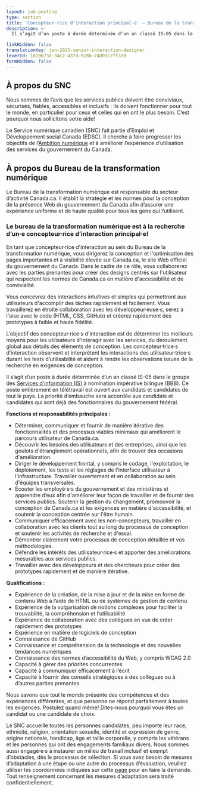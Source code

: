 ```yaml
---
layout: job-posting
type: section
title: 'Concepteur·rice d’interaction principal·e  — Bureau de la transformation numérique'
description: >-
  Il s’agit d’un poste à durée déterminée d’un an classé IS-05 dans le groupe des Services d'information (IS) à nomination impérative bilingue (BBB). Ce poste entièrement en télétravail est ouvert aux candidats et candidates de tout le pays.  La priorité d’embauche sera accordée aux candidats et candidates qui sont déjà des fonctionnaires du gouvernement fédéral.

linkHidden: false
translationKey: jan-2025-senior-interaction-designer
leverId: 1619673d-34c2-437d-9c8b-74d93c7ff339
formHidden: false
---
```


## À propos du SNC 

Nous sommes de l’avis que les services publics doivent être conviviaux, sécurisés, fiables, accessibles et inclusifs : ils doivent fonctionner pour tout le monde, en particulier pour ceux et celles qui en ont le plus besoin. C’est pourquoi nous sollicitons votre aide!

Le Service numérique canadien (SNC) fait partie d’Emploi et Développement social Canada (EDSC). Il cherche à faire progresser les objectifs de l’[Ambition numérique](https://www.canada.ca/fr/gouvernement/systeme/gouvernement-numerique/plans-strategiques-operations-numeriques-gouvernement-canada/ambition-numerique-canada.html) et à améliorer l’expérience d’utilisation des services du gouvernement du Canada.

## À propos du Bureau de la transformation numérique

Le Bureau de la transformation numérique est responsable du secteur d’activité Canada.ca. Il établit la stratégie et les normes pour la conception de la présence Web du gouvernement du Canada afin d’assurer une expérience uniforme et de haute qualité pour tous les gens qui l’utilisent. 

### **Le bureau de la transformation numérique est à la recherche d’un·e concepteur·rice d’interaction principal·e!**

En tant que concepteur·rice d'interaction au sein du Bureau de la transformation numérique, vous dirigerez la conception et l'optimisation des pages importantes et à visibilité élevée sur Canada.ca, le site Web officiel du gouvernement du Canada. Dans le cadre de ce rôle, vous collaborerez avec les parties prenantes pour créer des designs centrés sur l'utilisateur qui respectent les normes de Canada.ca en matière d'accessibilité et de convivialité.


Vous concevrez des interactions intuitives et simples qui permettront aux utilisateurs d'accomplir des tâches rapidement et facilement. Vous travaillerez en étroite collaboration avec les développeur·euse·s, serez à l'aise avec le code (HTML, CSS, GitHub) et créerez rapidement des prototypes à faible et haute fidélité.


L’objectif des concepteur·rice·s d'interaction est de déterminer les meilleurs moyens pour les utilisateurs d'interagir avec les services, du déroulement global aux détails des éléments de conception. Les concepteur·trice·s d’interaction observent et interprètent les interactions des utilisateur·trice·s durant les tests d’utilisabilité et aident à rendre les observations issues de la recherche en exigences de conception.


Il s’agit d’un poste à durée déterminée d’un an classé IS-05 dans le groupe des [Services d'information (IS)](https://www.tbs-sct.canada.ca/agreements-conventions/view-visualiser-eng.aspx?id=15#rates-is) à nomination impérative bilingue (BBB). Ce poste entièrement en télétravail est ouvert aux candidats et candidates de tout le pays.  La priorité d’embauche sera accordée aux candidats et candidates qui sont déjà des fonctionnaires du gouvernement fédéral.


**Fonctions et responsabilités principales :**

- Déterminer, communiquer et fournir de manière itérative des fonctionnalités et des processus viables minimaux qui améliorent le parcours utilisateur de Canada.ca.
- Découvrir les besoins des utilisateurs et des entreprises, ainsi que les goulots d'étranglement opérationnels, afin de trouver des occasions d'amélioration.
- Diriger le développement frontal, y compris le codage, l'exploitation, le déploiement, les tests et les réglages de l'interface utilisateur à l'infrastructure. Travailler ouvertement et en collaboration au sein d'équipes transversales.
- Écouter les employé·e·s du gouvernement et des ministères et apprendre d’eux afin d'améliorer leur façon de travailler et de fournir des services publics. Soutenir la gestion du changement, promouvoir la conception de Canada.ca et les exigences en matière d'accessibilité, et soutenir la conception centrée sur l'être humain.
- Communiquer efficacement avec les non-concepteurs, travailler en collaboration avec les clients tout au long du processus de conception et soutenir les activités de recherche et d'essai.
- Démontrer clairement votre processus de conception détaillée et vos méthodologies.
- Défendre les intérêts des utilisateur·rice·s et apporter des améliorations mesurables aux services publics.
- Travailler avec des développeurs et des chercheurs pour créer des prototypes rapidement et de manière itérative.

**Qualifications :**

- Expérience de la création, de la mise à jour et de la mise en forme de contenu Web à l’aide de HTML ou de systèmes de gestion de contenu 
- Expérience de la vulgarisation de notions complexes pour faciliter la trouvabilité, la compréhension et l’utilisabilité
- Expérience de collaboration avec des collègues en vue de créer rapidement des prototypes
- Expérience en matière de logiciels de conception
- Connaissance de GitHub
- Connaissance et compréhension de la technologie et des nouvelles tendances numériques 
- Connaissance des normes d’accessibilité du Web, y compris WCAG 2.0 
- Capacité à gérer des priorités concurrentes  
- Capacité à communiquer efficacement à l’écrit
- Capacité à fournir des conseils stratégiques à des collègues ou à d’autres parties prenantes 


Nous savons que tout le monde présente des compétences et des expériences différentes, et que personne ne répond parfaitement à toutes les exigences. Postulez quand même! Dites-nous pourquoi vous êtes un candidat ou une candidate de choix.

Le SNC accueille toutes les personnes candidates, peu importe leur race, ethnicité, religion, orientation sexuelle, identité et expression de genre, origine nationale, handicap, âge et taille corporelle, y compris les vétérans et les personnes qui ont des engagements familiaux divers. Nous sommes aussi engagé·e·s à instaurer un milieu de travail inclusif et exempt d’obstacles, dès le processus de sélection. Si vous avez besoin de mesures d’adaptation à une étape ou une autre du processus d’évaluation, veuillez utiliser les coordonnées indiquées sur cette [page](https://www.canada.ca/fr/commission-fonction-publique/services/mesures-d-adaptation-matiere-evaluation.html) pour en faire la demande. Tout renseignement concernant les mesures d’adaptation sera traité confidentiellement.


